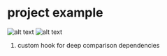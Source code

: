 # project example

![alt text](https://github.com/ShvedR-V/show-marketing-project/blob/main/images/2022-01-05_15-21.png?raw=true)
![alt text](https://github.com/ShvedR-V/show-marketing-project/blob/main/images/2022-01-05_15-22.png)
1. custom hook for deep comparison dependencies
